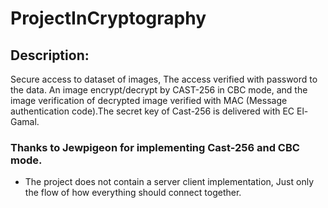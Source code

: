 # ProjectInCryptography

## Description:

Secure access to dataset of images, The access verified with password to the data.
An image encrypt/decrypt by CAST-256 in CBC mode, and the image verification of 
decrypted image verified with MAC (Message authentication code).The secret key of
Cast-256 is delivered with EC El-Gamal.

### Thanks to Jewpigeon for implementing Cast-256 and CBC mode.

* The project does not contain a server client implementation, Just only the flow of how everything should connect together.
